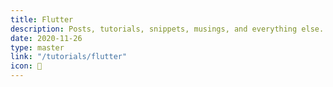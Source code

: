 ```yaml
---
title: Flutter
description: Posts, tutorials, snippets, musings, and everything else.
date: 2020-11-26
type: master
link: "/tutorials/flutter"
icon: 📝
---
```

